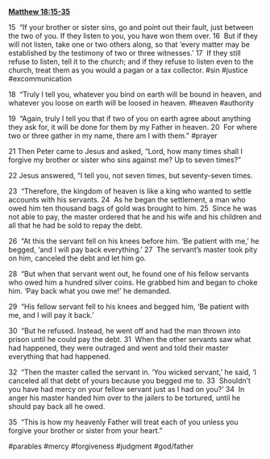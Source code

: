 **[Matthew 18:15-35](http://www.blueletterbible.org/search/preSearch.cfm?Criteria=Matthew+18.15-35&t=NIV)**

15  “If your brother or sister sins, go and point out their fault, just between the two of you. If they listen to you, you have won them over. 16  But if they will not listen, take one or two others along, so that ‘every matter may be established by the testimony of two or three witnesses.’ 17  If they still refuse to listen, tell it to the church; and if they refuse to listen even to the church, treat them as you would a pagan or a tax collector. #sin #justice #excommunication

18  “Truly I tell you, whatever you bind on earth will be bound in heaven, and whatever you loose on earth will be loosed in heaven. #heaven #authority

19  “Again, truly I tell you that if two of you on earth agree about anything they ask for, it will be done for them by my Father in heaven. 20  For where two or three gather in my name, there am I with them.” #prayer

21 Then Peter came to Jesus and asked, “Lord, how many times shall I forgive my brother or sister who sins against me? Up to seven times?”

22 Jesus answered, “I tell you, not seven times, but seventy-seven times. 

23  “Therefore, the kingdom of heaven is like a king who wanted to settle accounts with his servants. 24  As he began the settlement, a man who owed him ten thousand bags of gold was brought to him. 25  Since he was not able to pay, the master ordered that he and his wife and his children and all that he had be sold to repay the debt.

26  “At this the servant fell on his knees before him. ‘Be patient with me,’ he begged, ‘and I will pay back everything.’ 27  The servant’s master took pity on him, canceled the debt and let him go.

28  “But when that servant went out, he found one of his fellow servants who owed him a hundred silver coins. He grabbed him and began to choke him. ‘Pay back what you owe me!’ he demanded.

29  “His fellow servant fell to his knees and begged him, ‘Be patient with me, and I will pay it back.’

30  “But he refused. Instead, he went off and had the man thrown into prison until he could pay the debt. 31  When the other servants saw what had happened, they were outraged and went and told their master everything that had happened.

32  “Then the master called the servant in. ‘You wicked servant,’ he said, ‘I canceled all that debt of yours because you begged me to. 33  Shouldn’t you have had mercy on your fellow servant just as I had on you?’ 34  In anger his master handed him over to the jailers to be tortured, until he should pay back all he owed.

35  “This is how my heavenly Father will treat each of you unless you forgive your brother or sister from your heart.”

#parables #mercy #forgiveness #judgment #god/father 